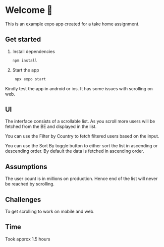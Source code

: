 # Welcome 👋

This is an example expo app created for a take home assignment.

## Get started

1. Install dependencies

   ```bash
   npm install
   ```

2. Start the app

   ```bash
    npx expo start
   ```

Kindly test the app in android or ios. It has some issues with scrolling on web.

## UI

The interface consists of a scrollable list. As you scroll more users will be fetched from the BE and displayed in the list.

You can use the Filter by Country to fetch filtered users based on the input.

You can use the Sort By toggle button to either sort the list in ascending or descending order. By default the data is fetched in ascending order.

## Assumptions

The user count is in millions on production. Hence end of the list will never be reached by scrolling.

## Challenges

To get scrolling to work on mobile and web.

## Time

Took approx 1.5 hours

